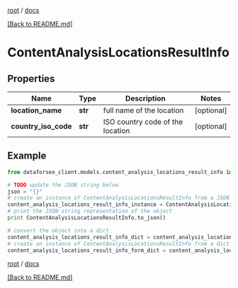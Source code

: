[root](./../ "root") / [docs](./ "docs")

[[Back to README.md]](./../README.md "[Back to README.md]")

# ContentAnalysisLocationsResultInfo

## Properties

Name | Type | Description | Notes
------------ | ------------- | ------------- | -------------
**location_name** | **str** | full name of the location | [optional]
**country_iso_code** | **str** | ISO country code of the location | [optional]

## Example

```python
from dataforseo_client.models.content_analysis_locations_result_info import ContentAnalysisLocationsResultInfo

# TODO update the JSON string below
json = "{}"
# create an instance of ContentAnalysisLocationsResultInfo from a JSON string
content_analysis_locations_result_info_instance = ContentAnalysisLocationsResultInfo.from_json(json)
# print the JSON string representation of the object
print ContentAnalysisLocationsResultInfo.to_json()

# convert the object into a dict
content_analysis_locations_result_info_dict = content_analysis_locations_result_info_instance.to_dict()
# create an instance of ContentAnalysisLocationsResultInfo from a dict
content_analysis_locations_result_info_form_dict = content_analysis_locations_result_info.from_dict(content_analysis_locations_result_info_dict)
```

  

[root](./../ "root") / [docs](./ "docs")

[[Back to README.md]](./../README.md "[Back to README.md]")